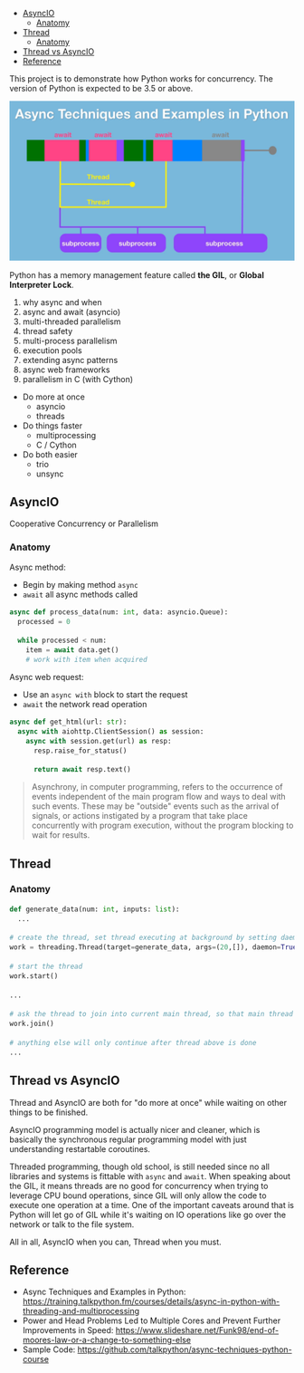 
- [AsyncIO](#asyncio)
  - [Anatomy](#anatomy)
- [Thread](#thread)
  - [Anatomy](#anatomy-1)
- [Thread vs AsyncIO](#thread-vs-asyncio)
- [Reference](#reference)

This project is to demonstrate how Python works for concurrency. The version of Python is expected to be 3.5 or above.

![overview](overview.png)

Python has a memory management feature called __the GIL__, or __Global Interpreter Lock__.


1. why async and when
2. async and await (asyncio)
3. multi-threaded parallelism
4. thread safety
5. multi-process parallelism
6. execution pools
7. extending async patterns
8. async web frameworks
9. parallelism in C (with Cython)


- Do more at once
  - asyncio
  - threads
- Do things faster
  - multiprocessing
  - C / Cython
- Do both easier
  - trio
  - unsync


## AsyncIO
Cooperative Concurrency or Parallelism

### Anatomy
Async method:
- Begin by making method `async`
- `await` all async methods called

```py
async def process_data(num: int, data: asyncio.Queue):
  processed = 0

  while processed < num:
    item = await data.get()
    # work with item when acquired
```

Async web request:
- Use an `async with` block to start the request
- `await` the network read operation

```py
async def get_html(url: str):
  async with aiohttp.ClientSession() as session:
    async with session.get(url) as resp:
      resp.raise_for_status()

      return await resp.text()
```


> Asynchrony,  in computer programming, refers to the occurrence of events independent of the main program flow and ways to deal with such events.
> These may be "outside" events such as the arrival of signals, or actions instigated by a program that take place concurrently with program execution, without the program blocking to wait for results.


## Thread

### Anatomy

```py
def generate_data(num: int, inputs: list):
  ...

# create the thread, set thread executing at background by setting daemon to True
work = threading.Thread(target=generate_data, args=(20,[]), daemon=True)

# start the thread
work.start()

...

# ask the thread to join into current main thread, so that main thread will wait until the tread is finished
work.join()

# anything else will only continue after thread above is done
...

```


## Thread vs AsyncIO
Thread and AsyncIO are both for "do more at once" while waiting on other things to be finished.

AsyncIO programming model is actually nicer and cleaner, which is basically the synchronous regular programming model with just understanding restartable coroutines.

Threaded programming, though old school, is still needed since no all libraries and systems is fittable with `async` and `await`. When speaking about the GIL, it means threads are no good for concurrency when trying to leverage CPU bound operations, since GIL will only allow the code to execute one operation at a time. One of the important caveats around that is Python will let go of GIL while it's waiting on IO operations like go over the network or talk to the file system.

All in all, AsyncIO when you can, Thread when you must.



## Reference
- Async Techniques and Examples in Python: https://training.talkpython.fm/courses/details/async-in-python-with-threading-and-multiprocessing
- Power and Head Problems Led to Multiple Cores and Prevent Further Improvements in Speed: https://www.slideshare.net/Funk98/end-of-moores-law-or-a-change-to-something-else
- Sample Code: https://github.com/talkpython/async-techniques-python-course
